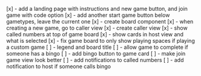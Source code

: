 [x] - add a landing page with instructions and new game button, and join game with code option
[x] - add another start game button below gametypes, leave the current one
[x] - create board component
[x] - when creating a new game, go to caller view
[x] - create caller view
[x] - show called numbers at top of game board
[x] - show cards in host view and what is selected
[x] - fix game board to only show playing spaces if playing a custom game
[ ] - legend and board title
[ ] - allow game to complete if someone has a bingo
[ ] - add bingo button to game card
[ ] - make join game view look better
[ ] - add notifications to called numbers
[ ] - add notification to host if someone calls bingo
